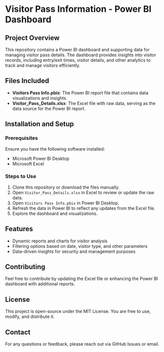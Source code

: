 # Visitor Pass Information - Power BI Dashboard

## Project Overview
This repository contains a Power BI dashboard and supporting data for managing visitor pass details. The dashboard provides insights into visitor records, including entry/exit times, visitor details, and other analytics to track and manage visitors efficiently.

## Files Included
- **Visitors Pass Info.pbix**: The Power BI report file that contains data visualizations and insights.
- **Visitor_Pass_Details.xlsx**: The Excel file with raw data, serving as the data source for the Power BI report.

## Installation and Setup
### Prerequisites
Ensure you have the following software installed:
- Microsoft Power BI Desktop
- Microsoft Excel

### Steps to Use
1. Clone this repository or download the files manually.
2. Open `Visitor_Pass_Details.xlsx` in Excel to review or update the raw data.
3. Open `Visitors Pass Info.pbix` in Power BI Desktop.
4. Refresh the data in Power BI to reflect any updates from the Excel file.
5. Explore the dashboard and visualizations.

## Features
- Dynamic reports and charts for visitor analysis
- Filtering options based on date, visitor type, and other parameters
- Data-driven insights for security and management purposes

## Contributing
Feel free to contribute by updating the Excel file or enhancing the Power BI dashboard with additional reports.

## License
This project is open-source under the MIT License. You are free to use, modify, and distribute it.

## Contact
For any questions or feedback, please reach out via GitHub Issues or email.


